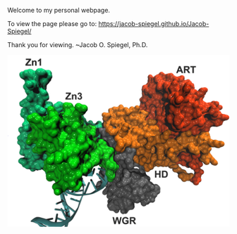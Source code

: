 Welcome to my personal webpage.

To view the page please go to: <https://jacob-spiegel.github.io/Jacob-Spiegel/>

Thank you for viewing.
~Jacob O. Spiegel, Ph.D.


![Image of NA](./assets/images/logo.png)